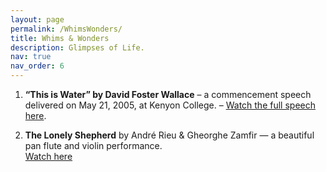 ```yaml
---
layout: page
permalink: /WhimsWonders/
title: Whims & Wonders
description: Glimpses of Life.
nav: true
nav_order: 6
---
```


1. **“This is Water” by David Foster Wallace** – a commencement speech delivered on May 21, 2005, at Kenyon College. – [Watch the full speech here](https://www.youtube.com/watch?v=DCbGM4mqEVw&t=1028s).

2. **The Lonely Shepherd** by André Rieu & Gheorghe Zamfir — a beautiful pan flute and violin performance.  
[Watch here](https://www.youtube.com/watch?v=orL-w2QBiN8)


